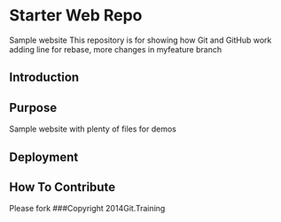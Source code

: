 # Starter Web Repo
Sample website
This repository is for showing how Git and GitHub work
adding line for rebase,
more changes in myfeature branch

## Introduction

## Purpose

Sample website with plenty of files for demos

## Deployment


## How To Contribute
Please fork
###Copyright
2014Git.Training
